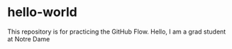 # hello-world
This repository is for practicing the GitHub Flow.
Hello, I am a grad student at Notre Dame
